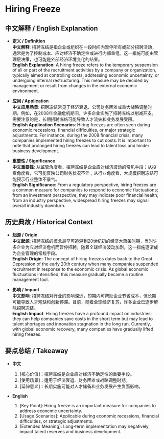 # Hiring Freeze

## 中文解释 / English Explanation

* **定义 / Definition**  
  **中文解释**: 招聘冻结是指企业或组织在一段时间内暂停所有或部分招聘活动，通常是为了控制成本、应对经济不确定性或进行内部重组。这一措施可能由管理层决策，也可能是外部经济环境变化的结果。  
  **English Explanation**: A hiring freeze refers to the temporary suspension of all or part of the recruitment activities by a company or organization, typically aimed at controlling costs, addressing economic uncertainty, or undergoing internal restructuring. This measure may be decided by management or result from changes in the external economic environment.

* **应用 / Application**  
  **中文应用场景**: 招聘冻结常见于经济衰退、公司财务困难或重大战略调整时期。例如，在2008年金融危机期间，许多企业实施了招聘冻结以削减开支。需要注意的是，长期招聘冻结可能导致人才流失和业务发展受阻。  
  **English Application Scenarios**: Hiring freezes are often seen during economic recessions, financial difficulties, or major strategic adjustments. For instance, during the 2008 financial crisis, many companies implemented hiring freezes to cut costs. It is important to note that prolonged hiring freezes can lead to talent loss and hinder business development.

* **重要性 / Significance**  
  **中文重要性**: 从监管角度看，招聘冻结是企业应对经济波动的常见手段；从投资角度看，它可能反映公司财务状况不佳；从行业角度看，大规模招聘冻结可能预示行业整体不景气。  
  **English Significance**: From a regulatory perspective, hiring freezes are a common measure for companies to respond to economic fluctuations; from an investment perspective, they may indicate poor financial health; from an industry perspective, widespread hiring freezes may signal overall industry downturn.

## 历史典故 / Historical Context

* **起源 / Origin**  
  **中文起源**: 招聘冻结的概念最早可追溯到20世纪初的经济大萧条时期，当时许多企业为应对经济危机而暂停招聘。随着全球经济波动加剧，这一措施逐渐成为企业管理的常规手段。  
  **English Origin**: The concept of hiring freezes dates back to the Great Depression of the early 20th century when many companies suspended recruitment in response to the economic crisis. As global economic fluctuations intensified, this measure gradually became a routine management tool.

* **影响 / Impact**  
  **中文影响**: 招聘冻结对行业的影响深远，短期内可帮助企业节省成本，但长期可能导致人才短缺和创新停滞。目前，随着全球经济复苏，许多企业已逐步解除招聘冻结。  
  **English Impact**: Hiring freezes have a profound impact on industries; they can help companies save costs in the short term but may lead to talent shortages and innovation stagnation in the long run. Currently, with global economic recovery, many companies have gradually lifted hiring freezes.

## 要点总结 / Takeaway

* **中文**  
  1. [核心价值]：招聘冻结是企业应对经济不确定性的重要手段。
  2. [使用场景]：适用于经济衰退、财务困难或战略调整时期。
  3. [延伸意义]：长期实施可能对人才储备和业务发展产生负面影响。

* **English**  
  1. [Key Point]: Hiring freeze is an important measure for companies to address economic uncertainty.
  2. [Usage Scenarios]: Applicable during economic recessions, financial difficulties, or strategic adjustments.
  3. [Extended Meaning]: Long-term implementation may negatively impact talent reserves and business development.